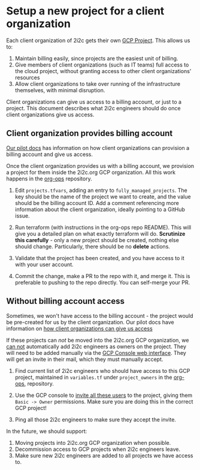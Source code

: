 # Setup a new project for a client organization

Each client organization of 2i2c gets their own [GCP Project](https://cloud.google.com/resource-manager/docs/creating-managing-projects).
This allows us to:

1. Maintain billing easily, since projects are the easiest unit of
   billing. 
2. Give members of client organizations (such as IT teams) full access to
   the cloud project, without granting access to other client organizations'
   resources
3. Allow client organizations to take over running of the infrastructure
   themselves, with minimal disruption.

Client organizations can give us access to a billing account, or
just to a project. This document describes what 2i2c engineers should
do once client organizations give us access.

## Client organization provides billing account

[Our pilot docs](https://pilot.2i2c.org/en/latest/admin/howto/create-billing-account.html#full-billing-account-access)
has information on how client organizations can provision a billing
account and give us access.

Once the client organization provides us with a billing account,
we provision a project for them inside the 2i2c.org GCP organization.
All this work happens in the [org-ops](https://github.com/2i2c-org/org-ops)
repository.

1. Edit `projects.tfvars`, adding an entry to `fully_managed_projects`.
   The key should be the name of the project we want to create, and the
   value should be the billing account ID. Add a comment referencing more
   information about the client organization, ideally pointing to a GitHub
   issue.

2. Run terraform (with instructions in the org-ops repo README). This will give you a
   detailed plan on what exactly terraform will do. **Scrutinize this carefully** -
   only a new project should be created, nothing else should change. Particularly,
   there should be no **delete** actions.

3. Validate that the project has been created, and you have access to it with
   your user account. 

4. Commit the change, make a PR to the repo with it, and merge it. This is
   preferable to pushing to the repo directly. You can self-merge your PR.

## Without billing account access

Sometimes, we won't have access to the billing account - the project would
be pre-created for us by the client organization. Our pilot docs have
information on [how client organizations can give us access](https://pilot.2i2c.org/en/latest/admin/howto/create-billing-account.html#project-level-access)

If these projects can *not* be moved into the 2i2c.org GCP organization,
we [can not](https://cloud.google.com/resource-manager/reference/rest/v1/projects/setIamPolicy)
automatically add 2i2c engineers as owners on the project. They will
need to be added manually via the [GCP Console web interface](https://console.cloud.google.com).
They will get an invite in their mail, which they must manually accept.

1. Find current list of 2i2c engineers who should have access to this GCP project,
   maintained in `variables.tf` under `project_owners` in the [org-ops](https://github.com/2i2c-org/org-ops),
   repository.

2. Use the GCP console to [invite all these users](https://cloud.google.com/iam/docs/granting-changing-revoking-access)
   to the project, giving them `Basic -> Owner` permissions. Make sure you
   are doing this in the correct GCP project!

3. Ping all those 2i2c engineers to make sure they accept the invite.

In the future, we should support:

1. Moving projects into 2i2c.org GCP organization when possible.
2. Decommission access to GCP projects when 2i2c engineers leave.
3. Make sure new 2i2c engineers are added to all projects we have access to.